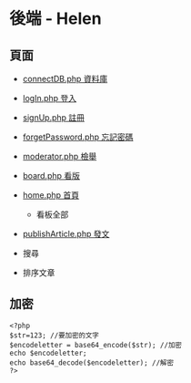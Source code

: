 # 後端 - Helen

## 頁面
+ [connectDB.php  資料庫](https://github.com/ytchao0234/softwareEngineeringProject/blob/backEnd/connectDB.php)
+ [logIn.php  登入](https://github.com/ytchao0234/softwareEngineeringProject/blob/backEnd/logIn.php)
+ [signUp.php  註冊](https://github.com/ytchao0234/softwareEngineeringProject/blob/backEnd/signUp.php)
+ [forgetPassword.php  忘記密碼](https://github.com/ytchao0234/softwareEngineeringProject/blob/backEnd/forgetPassword.php)
+ [moderator.php  檢舉](https://github.com/ytchao0234/softwareEngineeringProject/blob/backEnd/moderator.php)
+ [board.php  看版](https://github.com/ytchao0234/softwareEngineeringProject/blob/backEnd/board.php)
+ [home.php 首頁](https://github.com/ytchao0234/softwareEngineeringProject/blob/backEnd/home.php)
    + 看板全部
+ [publishArticle.php  發文]()

+ 搜尋
+ 排序文章



## 加密
```
<?php
$str=123; //要加密的文字
$encodeletter = base64_encode($str); //加密
echo $encodeletter;
echo base64_decode($encodeletter); //解密
?>
```

